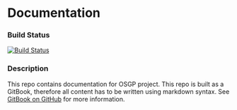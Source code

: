 # Documentation

### Build Status

[![Build Status](http://54.77.62.182/job/OSGP_Documentation_development/badge/icon?style=plastic)](http://54.77.62.182/job/OSGP_Documentation_development)

### Description

This repo contains documentation for OSGP project. This repo is built as a GitBook, therefore all content has to be written using markdown syntax. See [GitBook on GitHub](https://github.com/GitbookIO/gitbook) for more information.
